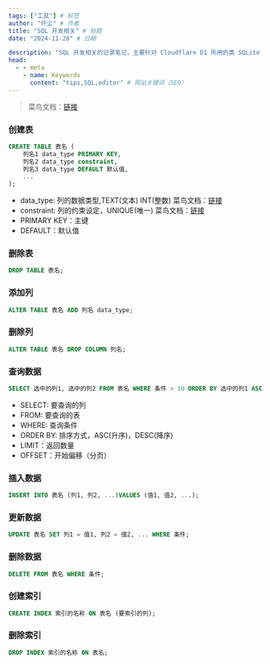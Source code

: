 ```yaml
---
tags: ["工具"] # 标签
author: "仟尘" # 作者
title: "SQL 开发相关" # 标题
date: "2024-11-28" # 日期

description: "SQL 开发相关的记录笔记，主要针对 Cloudflare D1 所用的类 SQLite 语法" # 页面描述、面向搜索引擎用户
head:
  - - meta
    - name: Keywords
      content: "tips,SQL,editor" # 网站关键词（SEO）
---
```

> 菜鸟文档：[链接](https://www.runoob.com/sql/sql-tutorial.html)

### 创建表
``` SQL
CREATE TABLE 表名 (
    列名1 data_type PRIMARY KEY,
    列名2 data_type constraint,
    列名3 data_type DEFAULT 默认值,
    ...
);
```
- data_type: 列的数据类型,TEXT(文本) INT(整数) 菜鸟文档：[链接](https://www.runoob.com/sqlite/sqlite-data-types.html)
- constraint: 列的约束设定，UNIQUE(唯一) 菜鸟文档：[链接](https://www.runoob.com/sql/sql-constraints.html)
- PRIMARY KEY：主键
- DEFAULT：默认值

### 删除表
``` SQL
DROP TABLE 表名;
```

### 添加列
``` SQL
ALTER TABLE 表名 ADD 列名 data_type;
```

### 删除列
``` SQL
ALTER TABLE 表名 DROP COLUMN 列名;
```

### 查询数据
``` SQL
SELECT 选中的列1, 选中的列2 FROM 表名 WHERE 条件 > 10 ORDER BY 选中的列1 ASC LIMIT 10  5;;
```
- SELECT: 要查询的列
- FROM: 要查询的表
- WHERE: 查询条件
- ORDER BY: 排序方式，ASC(升序)，DESC(降序)
- LIMIT：返回数量
- OFFSET：开始偏移（分页）

### 插入数据
``` SQL
INSERT INTO 表名 (列1, 列2, ...)VALUES (值1, 值2, ...);
```

### 更新数据
``` SQL
UPDATE 表名 SET 列1 = 值1, 列2 = 值2, ... WHERE 条件;
```

### 删除数据
``` SQL
DELETE FROM 表名 WHERE 条件;
```

### 创建索引
``` SQL
CREATE INDEX 索引的名称 ON 表名 (要索引的列);
```

### 删除索引
``` SQL
DROP INDEX 索引的名称 ON 表名;
```
